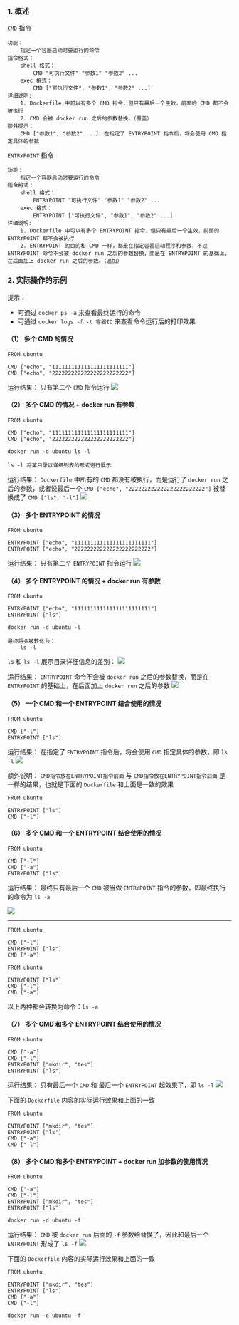 ### 1. 概述
```CMD``` 指令
```
功能：
    指定一个容器启动时要运行的命令
指令格式：
    shell 格式：
        CMD "可执行文件" "参数1" "参数2" ...
    exec 格式：
        CMD ["可执行文件", "参数1", "参数2" ...]
详细说明:
    1. Dockerfile 中可以有多个 CMD 指令，但只有最后一个生效，前面的 CMD 都不会被执行
    2. CMD 会被 docker run 之后的参数替换。（覆盖）
额外提示：
    CMD ["参数1", "参数2" ...]，在指定了 ENTRYPOINT 指令后，将会使用 CMD 指定具体的参数
```

```ENTRYPOINT``` 指令
```
功能：
    指定一个容器启动时要运行的命令
指令格式：
    shell 格式：
        ENTRYPOINT "可执行文件" "参数1" "参数2" ...
    exec 格式：
        ENTRYPOINT ["可执行文件", "参数1", "参数2" ...]
详细说明:
    1. Dockerfile 中可以有多个 ENTRYPOINT 指令，但只有最后一个生效，前面的 ENTRYPOINT 都不会被执行
    2. ENTRYPOINT 的目的和 CMD 一样，都是在指定容器启动程序和参数，不过 ENTRYPOINT 命令不会被 docker run 之后的参数替换，而是在 ENTRYPOINT 的基础上，在后面加上 docker run 之后的参数。（追加）
```


### 2. 实际操作的示例
提示：
- 可通过 ```docker ps -a``` 来查看最终运行的命令
- 可通过 ```docker logs -f -t 容器ID``` 来查看命令运行后的打印效果

#### （1） 多个 CMD 的情况
```
FROM ubuntu

CMD ["echo", "111111111111111111111111"]
CMD ["echo", "222222222222222222222222"]
```

运行结果：
只有第二个 ```CMD``` 指令运行
![](Dockerfile中的CMD指令和ENTRYPOINT指令.assets/多个CMD.png)

#### （2） 多个 CMD 的情况 + docker run 有参数
```
FROM ubuntu

CMD ["echo", "111111111111111111111111"]
CMD ["echo", "222222222222222222222222"]
```

```
docker run -d ubuntu ls -l

ls -l 将某目录以详细列表的形式进行展示
```

运行结果：
``Dockerfile`` 中所有的 ```CMD``` 都没有被执行，而是运行了 ```docker run``` 之后的参数，或者说最后一个 ```CMD ["echo", "222222222222222222222222"]``` 被替换成了 ```CMD ["ls", "-l"]```
![](Dockerfile中的CMD指令和ENTRYPOINT指令.assets/多个CMD和docker-run加参数.png)

#### （3） 多个 ENTRYPOINT 的情况
```
FROM ubuntu

ENTRYPOINT ["echo", "111111111111111111111111"]
ENTRYPOINT ["echo", "222222222222222222222222"]
```

运行结果：
只有第二个 ```ENTRYPOINT``` 指令运行
![](Dockerfile中的CMD指令和ENTRYPOINT指令.assets/多个ENTRYPOINT.png)

#### （4） 多个 ENTRYPOINT 的情况 + docker run 有参数
```
FROM ubuntu

ENTRYPOINT ["echo", "111111111111111111111111"]
ENTRYPOINT ["ls"]
```

```
docker run -d ubuntu -l

最终将会被转化为：
    ls -l
```

```ls``` 和 ```ls -l``` 展示目录详细信息的差别：
![](Dockerfile中的CMD指令和ENTRYPOINT指令.assets/ls命令.png)

运行结果：
```ENTRYPOINT``` 命令不会被 ```docker run``` 之后的参数替换，而是在 ```ENTRYPOINT``` 的基础上，在后面加上 ```docker run``` 之后的参数
![](Dockerfile中的CMD指令和ENTRYPOINT指令.assets/多个ENTRYPOINT和docker-run加参数.png)

#### （5） 一个 CMD 和一个 ENTRYPOINT 结合使用的情况
```
FROM ubuntu

CMD ["-l"]
ENTRYPOINT ["ls"]
```

运行结果：
在指定了 ```ENTRYPOINT``` 指令后，将会使用 ```CMD``` 指定具体的参数，即 ```ls -l```
![](Dockerfile中的CMD指令和ENTRYPOINT指令.assets/一个CMD和一个ENTRYPOINT结合使用的情况.png)

额外说明：
```CMD指令放在ENTRYPOINT指令前面``` 与 ```CMD指令放在ENTRYPOINT指令后面``` 是一样的结果，也就是下面的 ```Dockerfile``` 和上面是一致的效果
```
FROM ubuntu

ENTRYPOINT ["ls"]
CMD ["-l"]
```

#### （6） 多个 CMD 和一个 ENTRYPOINT 结合使用的情况
```
FROM ubuntu

CMD ["-l"]
CMD ["-a"]
ENTRYPOINT ["ls"]
```

运行结果：
最终只有最后一个 ```CMD``` 被当做 ```ENTRYPOINT``` 指令的参数，即最终执行的命令为 ```ls -a```

![](Dockerfile中的CMD指令和ENTRYPOINT指令.assets/多个CMD和一个ENTRYPOINT.png)

---

```
FROM ubuntu

CMD ["-l"]
ENTRYPOINT ["ls"]
CMD ["-a"]
```

```
FROM ubuntu

ENTRYPOINT ["ls"]
CMD ["-l"]
CMD ["-a"]
```

以上两种都会转换为命令：```ls -a```

#### （7） 多个 CMD 和多个 ENTRYPOINT 结合使用的情况
```
FROM ubuntu

CMD ["-a"]
CMD ["-l"]
ENTRYPOINT ["mkdir", "tes"]
ENTRYPOINT ["ls"]
```

运行结果：
只有最后一个 ```CMD``` 和 最后一个 ```ENTRYPOINT``` 起效果了，即 ```ls -l```
![](Dockerfile中的CMD指令和ENTRYPOINT指令.assets/多个CMD和多个ENTRYPOINT结合使用.png)

下面的 ```Dockerfile``` 内容的实际运行效果和上面的一致
```
FROM ubuntu

ENTRYPOINT ["mkdir", "tes"]
ENTRYPOINT ["ls"]
CMD ["-a"]
CMD ["-l"]
```

#### （8） 多个 CMD 和多个 ENTRYPOINT + docker run 加参数的使用情况
```
FROM ubuntu

CMD ["-a"]
CMD ["-l"]
ENTRYPOINT ["mkdir", "tes"]
ENTRYPOINT ["ls"]
```

```
docker run -d ubuntu -f
```

运行结果：
```CMD``` 被 ```docker run``` 后面的 ```-f``` 参数给替换了，因此和最后一个 ```ENTRYPOINT``` 形成了 ```ls -f```
![](Dockerfile中的CMD指令和ENTRYPOINT指令.assets/多个CMD和多个ENTRYPOINT以及docker-run加参数.png)

下面的 ```Dockerfile``` 内容的实际运行效果和上面的一致
```
FROM ubuntu

ENTRYPOINT ["mkdir", "tes"]
ENTRYPOINT ["ls"]
CMD ["-a"]
CMD ["-l"]
```

```
docker run -d ubuntu -f
```
